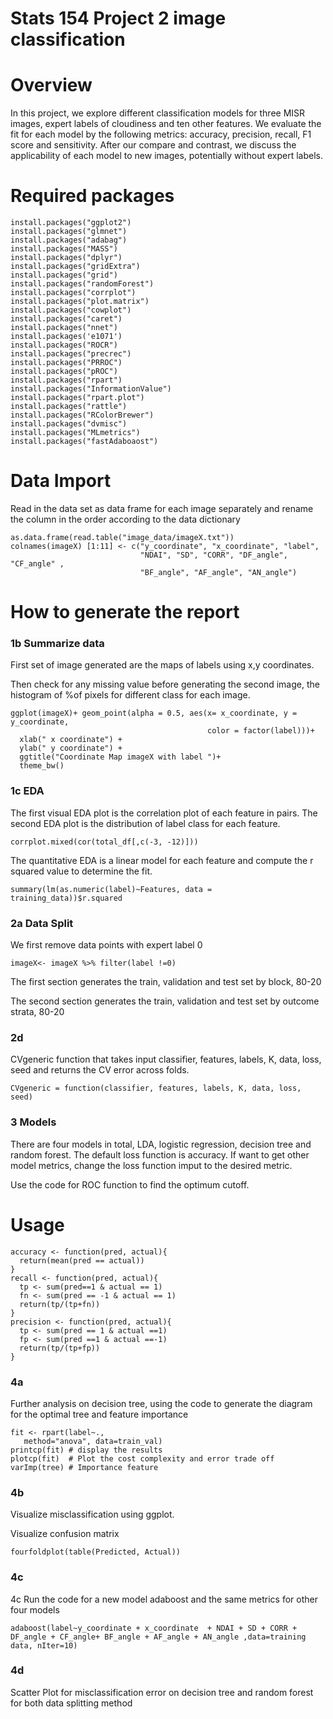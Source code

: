 # Stats 154 Project 2 image classification 
Overview
========
In this project, we explore different classification models for three MISR images, expert labels of cloudiness and ten other features. We evaluate the fit for each model by the following metrics: accuracy, precision, recall, F1 score and sensitivity. After our compare and contrast, we discuss the applicability of each model to new images, potentially without expert labels.
  
Required packages
=================
```
install.packages("ggplot2")
install.packages("glmnet")
install.packages("adabag")
install.packages("MASS")
install.packages("dplyr")
install.packages("gridExtra")
install.packages("grid")
install.packages("randomForest")
install.packages("corrplot")
install.packages("plot.matrix")
install.packages("cowplot")
install.packages("caret")
install.packages("nnet")
install.packages('e1071')
install.packages("ROCR")
install.packages("precrec")
install.packages("PRROC")
install.packages("pROC")
install.packages("rpart")
install.packages("InformationValue")
install.packages("rpart.plot")
install.packages("rattle")
install.packages("RColorBrewer")
install.packages("dvmisc")
install.packages("MLmetrics")
install.packages("fastAdaboaost")
```
Data Import
===========

Read in the data set as data frame for each image separately and rename the column in the order according to the data dictionary 
```
as.data.frame(read.table("image_data/imageX.txt"))
colnames(imageX) [1:11] <- c("y_coordinate", "x_coordinate", "label", 
                             "NDAI", "SD", "CORR", "DF_angle", "CF_angle" , 
                             "BF_angle", "AF_angle", "AN_angle")
```


How to generate the report
==========================
### 1b Summarize data
First set of image generated are the maps of labels using x,y coordinates. 

Then check for any missing value before generating the second image, the histogram of %of pixels for different class for each image.  

```
ggplot(imageX)+ geom_point(alpha = 0.5, aes(x= x_coordinate, y = y_coordinate, 
                                            color = factor(label)))+
  xlab(" x coordinate") +
  ylab(" y coordinate") +
  ggtitle("Coordinate Map imageX with label ")+ 
  theme_bw()
```
### 1c EDA
The first visual EDA plot is the correlation plot of each feature in pairs. The second EDA plot is the distribution of label class for each feature. 

```
corrplot.mixed(cor(total_df[,c(-3, -12)]))
```

The quantitative EDA is a linear model for each feature and compute the r squared value to determine the fit.
```
summary(lm(as.numeric(label)~Features, data = training_data))$r.squared
```

### 2a Data Split
We first remove data points with expert label 0 
```
imageX<- imageX %>% filter(label !=0)
```
The first section generates the train, validation and test set by block, 80-20

The second section generates the train, validation and test set by outcome strata, 80-20

### 2d
CVgeneric function that takes input classifier, features, labels, K, data, loss, seed and returns the CV error across folds. 
```
CVgeneric = function(classifier, features, labels, K, data, loss, seed)
```
### 3 Models
There are four models in total, LDA, logistic regression, decision tree and random forest. The default loss function is accuracy. If want to get other model metrics, change the loss function imput to the desired metric. 

Use the code for ROC function to find the optimum cutoff.

Usage
=====
```
accuracy <- function(pred, actual){
  return(mean(pred == actual))
}
recall <- function(pred, actual){
  tp <- sum(pred==1 & actual == 1)
  fn <- sum(pred == -1 & actual == 1)
  return(tp/(tp+fn))
}
precision <- function(pred, actual){
  tp <- sum(pred == 1 & actual ==1)
  fp <- sum(pred ==1 & actual ==-1)
  return(tp/(tp+fp))
}

```
### 4a
Further analysis on decision tree, using the code to generate the diagram for the optimal tree and feature importance 

```
fit <- rpart(label~.,
   method="anova", data=train_val)
printcp(fit) # display the results 
plotcp(fit)  # Plot the cost complexity and error trade off
varImp(tree) # Importance feature
```
### 4b
Visualize misclassification using ggplot.

Visualize confusion matrix
```
fourfoldplot(table(Predicted, Actual))
```

### 4c
4c 
Run the code for a new model adaboost and the same metrics for other four models
```
adaboost(label~y_coordinate + x_coordinate  + NDAI + SD + CORR + DF_angle + CF_angle+ BF_angle + AF_angle + AN_angle ,data=training data, nIter=10)
```
### 4d
Scatter Plot for misclassification error on decision tree and random forest for both data splitting method



